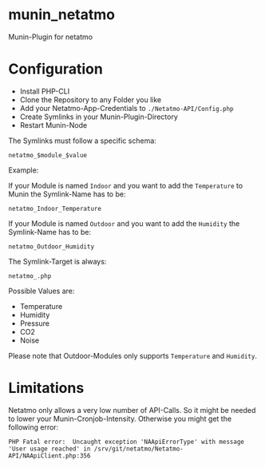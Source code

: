 munin_netatmo
=============

Munin-Plugin for netatmo

Configuration
=============

  * Install PHP-CLI
  * Clone the Repository to any Folder you like
  * Add your Netatmo-App-Credentials to ```./Netatmo-API/Config.php```
  * Create Symlinks in your Munin-Plugin-Directory
  * Restart Munin-Node

The Symlinks must follow a specific schema:

```
netatmo_$module_$value
```

Example: 

If your Module is named ```Indoor``` and you want to add the ```Temperature``` to Munin the Symlink-Name has to be: 

```
netatmo_Indoor_Temperature
```

If your Module is named ```Outdoor``` and you want to add the ```Humidity``` the Symlink-Name has to be:

```
netatmo_Outdoor_Humidity
```

The Symlink-Target is always:

``` 
netatmo_.php 
```

Possible Values are:

  * Temperature
  * Humidity
  * Pressure
  * CO2
  * Noise

Please note that Outdoor-Modules only supports ```Temperature``` and ```Humidity```. 

Limitations
===========

Netatmo only allows a very low number of API-Calls. So it might be needed to lower your Munin-Cronjob-Intensity. Otherwise you might get the following error:

```
PHP Fatal error:  Uncaught exception 'NAApiErrorType' with message 'User usage reached' in /srv/git/netatmo/Netatmo-API/NAApiClient.php:356
```
